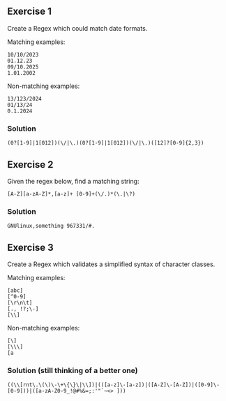 ## Exercise 1
Create a Regex which could match date formats.

Matching examples:
```
10/10/2023
01.12.23
09/10.2025
1.01.2002
```
Non-matching examples:
```
13/123/2024
01/13/24
0.1.2024
```


### Solution
```
(0?[1-9]|1[012])(\/|\.)(0?[1-9]|1[012])(\/|\.)([12]?[0-9]{2,3})
```

## Exercise 2
Given the regex below, find a matching string:
```
[A-Z][a-zA-Z]*,[a-z]+ [0-9]+(\/.)*(\.|\?)
```

### Solution
```
GNUlinux,something 967331/#.
```

## Exercise 3
Create a Regex which validates a simplified syntax of character classes.

Matching examples:
```
[abc]
[^0-9]
[\r\n\t]
[., !?;\-]
[\\]
```

Non-matching examples:
```
[\]
[\\\]
[a
```

### Solution (still thinking of a better one)
```
((\\[rnt\.\(\)\-\+\{\}\|\\])|(([a-z]\-[a-z])|([A-Z]\-[A-Z])|([0-9]\-[0-9]))|([a-zA-Z0-9_!@#%&=;:'"`~<> ]))
```
